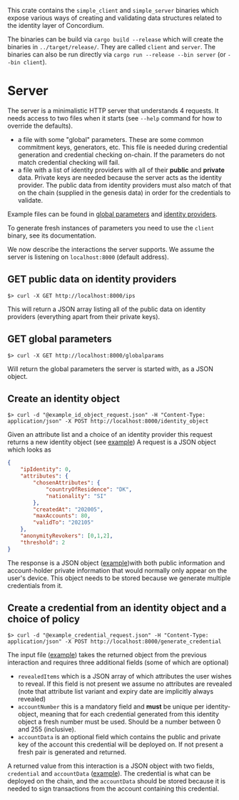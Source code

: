 This crate contains the `simple_client` and `simple_server` binaries which expose various ways of creating and validating data structures related to the identity layer of Concordium.

The binaries can be build via `cargo build --release` which will create the binaries in `../target/release/`. They are called `client` and `server`. The binaries can also be run directly via `cargo run --release --bin server` (or `--bin client`).

# Server

The server is a minimalistic HTTP server that understands 4 requests. It needs access to two files when it starts (see `--help` command for how to override the defaults).
- a file with some "global" parameters. These are some common commitment keys, generators, etc. This file is needed during credential generation and credential checking on-chain. If the parameters do not match credential checking will fail.
- a file with a list of identity providers with all of their **public** and **private** data. Private keys are needed because the server acts as the identity provider. The public data from identity providers must also match of that on the chain (supplied in the genesis data) in order for the credentials to validate.

Example files can be found in [global parameters](example_server_interactions/global.json) and [identity providers](example_server_interactions/identity-providers-public-private.json).

To generate fresh instances of parameters you need to use the `client` binary, see its documentation.

We now describe the interactions the server supports. We assume the server is listening on `localhost:8000` (default address).

## GET public data on identity providers

```console
$> curl -X GET http://localhost:8000/ips 
```

This will return a JSON array listing all of the public data on identity providers (everything apart from their private keys). 

## GET global parameters

```console
$> curl -X GET http://localhost:8000/globalparams
```

Will return the global parameters the server is started with, as a JSON object.

## Create an identity object

```console
$> curl -d "@example_id_object_request.json" -H "Content-Type: application/json" -X POST http://localhost:8000/identity_object
```

Given an attribute list and a choice of an identity provider this request returns a new identity object (see [example](example_server_interactions/example_id_object_request.json))
A request is a JSON object which looks as 
```json
{
    "ipIdentity": 0,
    "attributes": {
        "chosenAttributes": {
            "countryOfResidence": "DK",
            "nationality": "SI"
        },
        "createdAt": "202005",
        "maxAccounts": 80,
        "validTo": "202105"
    },
    "anonymityRevokers": [0,1,2],
    "threshold": 2
}
```

The response is a JSON object ([example](example_server_interactions/example_id_object_response.json))with both public information and account-holder private information that would normally only appear on the user's device. This object needs to be stored because we generate multiple credentials from it.

## Create a credential from an identity object and a choice of policy

```console
$> curl -d "@example_credential_request.json" -H "Content-Type: application/json" -X POST http://localhost:8000/generate_credential
```

The input file ([example](example_server_interactions/example_credential_request.json)) takes the returned object from the previous interaction and requires three additional fields (some of which are optional)
- `revealedItems` which is a JSON array of which attributes the user wishes to reveal. If this field is not present we assume no attributes are revealed (note that attribute list variant and expiry date are implicitly always revealed)
- `accountNumber` this is a mandatory field and **must** be unique per identity-object, meaning that for each credential generated from this identity object a fresh number must be used. Should be a number between 0 and 255 (inclusive).
- `accountData` is an optional field which contains the public and private key of the account this credential will be deployed on. If not present a fresh pair is generated and returned.

A returned value from this interaction is a JSON object with two fields, `credential` and `accountData` ([example](example_server_interactions/example_credential_response.json)).
The credential is what can be deployed on the chain, and the `accountData` should be stored because it is needed to sign transactions from the account containing this credential.

